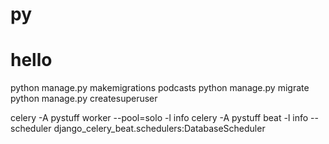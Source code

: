 # py

# hello
python manage.py makemigrations podcasts
python manage.py migrate
python manage.py createsuperuser

celery -A pystuff worker --pool=solo -l info
celery -A pystuff beat -l info --scheduler django_celery_beat.schedulers:DatabaseScheduler
